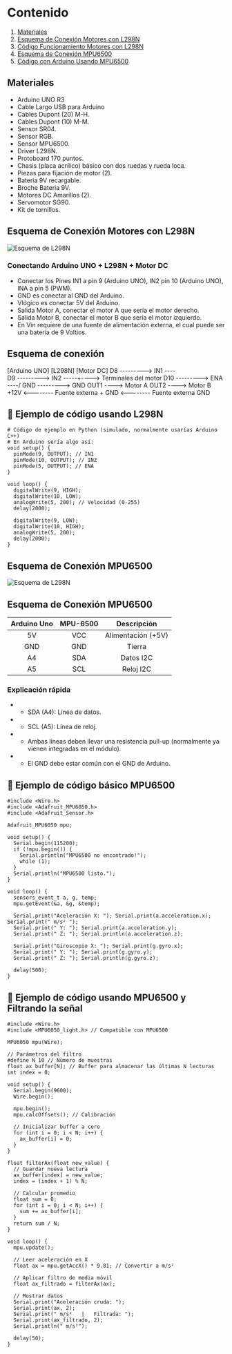 # Contenido
1. [Materiales](#materiales)
2. [Esquema de Conexión Motores con L298N](#esquema-de-conexión-motores-con-l298n)
3. [Código Funcionamiento Motores con L298N](#esquema-de-conexión-motores-con-l298n)
4. [Esquema de Conexión MPU6500](#esquema-de-conexión-mpu6500)
5. [Código con Arduino Usando MPU6500](#-ejemplo-de-código-básico-mpu6500)

## Materiales
- Arduino UNO R3
- Cable Largo USB para Arduino
- Cables Dupont (20) M-H.
- Cables Dupont (10) M-M.
- Sensor SR04.
- Sensor RGB.
- Sensor MPU6500.
- Driver L298N.
- Protoboard 170 puntos.
- Chasis (placa acrílico) básico con dos ruedas y rueda loca.
- Piezas para fijación de motor (2).
- Bateria 9V recargable.
- Broche Bateria 9V.
- Motores DC Amarillos (2).
- Servomotor SG90.
- Kit de tornillos.

## Esquema de Conexión Motores con L298N
![Esquema de L298N](./esquema1.2_bb.png)

### Conectando Arduino UNO + L298N + Motor DC
- Conectar los Pines IN1 a pin 9 (Arduino UNO), IN2 pin 10 (Arduino UNO), INA a pin 5 (PWM).
- GND es conectar al GND del Arduino.
- Vlógico es conectar 5V del Arduino.
- Salida Motor A, conectar el motor A que sería el motor derecho.
- Salida Motor B, conectar el motor B que sería el motor izquierdo.
- En Vin requiere de una fuente de alimentación externa, el cual puede ser una batería de 9 Voltios. 

## Esquema de conexión
[Arduino UNO]        [L298N]             [Motor DC]
    D8    --------->   IN1      ----\
    D9    --------->   IN2      -----+----> Terminales del motor
    D10   --------->   ENA      ----/
    GND   --------->   GND
                       OUT1     ----> Motor A
                       OUT2     ----> Motor B
                +12V <-------- Fuente externa +
                GND  <-------- Fuente externa GND


## 🔌 Ejemplo de código usando L298N
```arduino
# Código de ejemplo en Python (simulado, normalmente usarías Arduino C++)
# En Arduino sería algo así:
void setup() {
  pinMode(9, OUTPUT); // IN1
  pinMode(10, OUTPUT); // IN2
  pinMode(5, OUTPUT); // ENA
}

void loop() {
  digitalWrite(9, HIGH);
  digitalWrite(10, LOW);
  analogWrite(5, 200); // Velocidad (0-255)
  delay(2000);

  digitalWrite(9, LOW);
  digitalWrite(10, HIGH);
  analogWrite(5, 200);
  delay(2000);
}
```
## Esquema de Conexión MPU6500

![Esquema de L298N](./esquema2.png)

## Esquema de Conexión MPU6500

| Arduino Uno | MPU-6500 | Descripción          |
|:----------:|:--------:|:--------------------:|
| 5V        | VCC      | Alimentación (+5V)   |
| GND       | GND      | Tierra               |
| A4        | SDA      | Datos I2C            |
| A5        | SCL      | Reloj I2C            |

### Explicación rápida
- - SDA (A4): Línea de datos.
- - SCL (A5): Línea de reloj.
- - Ambas líneas deben llevar una resistencia pull-up (normalmente ya vienen integradas en el módulo).
- - El GND debe estar común con el GND de Arduino.

## 🔌 Ejemplo de código básico MPU6500
```arduino 
#include <Wire.h>
#include <Adafruit_MPU6050.h>
#include <Adafruit_Sensor.h>

Adafruit_MPU6050 mpu;

void setup() {
  Serial.begin(115200);
  if (!mpu.begin()) {
    Serial.println("MPU6500 no encontrado!");
    while (1);
  }
  Serial.println("MPU6500 listo.");
}

void loop() {
  sensors_event_t a, g, temp;
  mpu.getEvent(&a, &g, &temp);

  Serial.print("Aceleración X: "); Serial.print(a.acceleration.x); Serial.print(" m/s² ");
  Serial.print(" Y: "); Serial.print(a.acceleration.y);
  Serial.print(" Z: "); Serial.println(a.acceleration.z);

  Serial.print("Giroscopio X: "); Serial.print(g.gyro.x);
  Serial.print(" Y: "); Serial.print(g.gyro.y);
  Serial.print(" Z: "); Serial.println(g.gyro.z);

  delay(500);
}
```

## 🔌 Ejemplo de código usando MPU6500 y Filtrando la señal
```arduino
#include <Wire.h>
#include <MPU6050_light.h> // Compatible con MPU6500

MPU6050 mpu(Wire);

// Parámetros del filtro
#define N 10 // Número de muestras
float ax_buffer[N]; // Buffer para almacenar las últimas N lecturas
int index = 0;

void setup() {
  Serial.begin(9600);
  Wire.begin();
  
  mpu.begin();
  mpu.calcOffsets(); // Calibración
  
  // Inicializar buffer a cero
  for (int i = 0; i < N; i++) {
    ax_buffer[i] = 0;
  }
}

float filterAx(float new_value) {
  // Guardar nueva lectura
  ax_buffer[index] = new_value;
  index = (index + 1) % N;

  // Calcular promedio
  float sum = 0;
  for (int i = 0; i < N; i++) {
    sum += ax_buffer[i];
  }
  return sum / N;
}

void loop() {
  mpu.update();
  
  // Leer aceleración en X
  float ax = mpu.getAccX() * 9.81; // Convertir a m/s²
  
  // Aplicar filtro de media móvil
  float ax_filtrado = filterAx(ax);
  
  // Mostrar datos
  Serial.print("Aceleración cruda: ");
  Serial.print(ax, 2);
  Serial.print(" m/s²   |   Filtrada: ");
  Serial.print(ax_filtrado, 2);
  Serial.println(" m/s²");
  
  delay(50);
}
```
